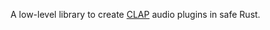 A low-level library to create [CLAP](https://github.com/free-audio/clap) audio plugins in safe Rust.
